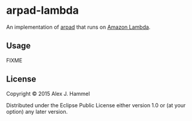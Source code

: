 # arpad-lambda

An implementation of [arpad](https://github.com/ahammel/arpad) that
runs on [Amazon Lambda](https://aws.amazon.com/lambda/).

## Usage

FIXME

## License

Copyright © 2015 Alex J. Hammel

Distributed under the Eclipse Public License either version 1.0 or (at
your option) any later version.

